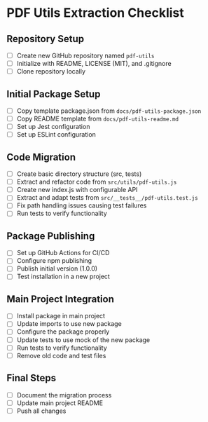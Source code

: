 # PDF Utils Extraction Checklist

## Repository Setup

- [ ] Create new GitHub repository named `pdf-utils`
- [ ] Initialize with README, LICENSE (MIT), and .gitignore
- [ ] Clone repository locally

## Initial Package Setup

- [ ] Copy template package.json from `docs/pdf-utils-package.json`
- [ ] Copy README template from `docs/pdf-utils-readme.md`
- [ ] Set up Jest configuration
- [ ] Set up ESLint configuration

## Code Migration

- [ ] Create basic directory structure (src, tests)
- [ ] Extract and refactor code from `src/utils/pdf-utils.js`
- [ ] Create new index.js with configurable API
- [ ] Extract and adapt tests from `src/__tests__/pdf-utils.test.js`
- [ ] Fix path handling issues causing test failures 
- [ ] Run tests to verify functionality

## Package Publishing

- [ ] Set up GitHub Actions for CI/CD
- [ ] Configure npm publishing
- [ ] Publish initial version (1.0.0)
- [ ] Test installation in a new project

## Main Project Integration

- [ ] Install package in main project
- [ ] Update imports to use new package
- [ ] Configure the package properly
- [ ] Update tests to use mock of the new package
- [ ] Run tests to verify functionality
- [ ] Remove old code and test files

## Final Steps

- [ ] Document the migration process
- [ ] Update main project README
- [ ] Push all changes
